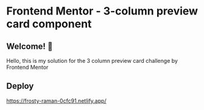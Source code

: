 # Frontend Mentor - 3-column preview card component

## Welcome! 👋

Hello, this is my solution for the 3 column preview card challenge by Frontend Mentor

## Deploy
https://frosty-raman-0cfc91.netlify.app/